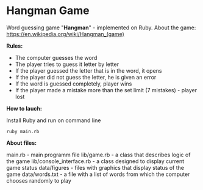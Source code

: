 # Hangman Game

Word guessing game "**Hangman**" - implemented on Ruby. 
About the game: https://en.wikipedia.org/wiki/Hangman_(game)

**Rules:** 
- The computer guesses the word
- The player tries to guess it letter by letter
- If the player guessed the letter that is in the word, it opens
- If the player did not guess the letter, he is given an error
- If the word is guessed completely, player wins
- If the player made a mistake more than the set limit (7 mistakes) - player lost

**How to lauch:**

Install Ruby and run on command line

`ruby main.rb`

**About files:** 

main.rb - main programm file
lib/game.rb - a class that describes logic of the game
lib/console_interface.rb - a class designed to display current game status
data/figures - files with graphics that display status of the game
data/words.txt - a file with a list of words from which the computer chooses randomly to play
